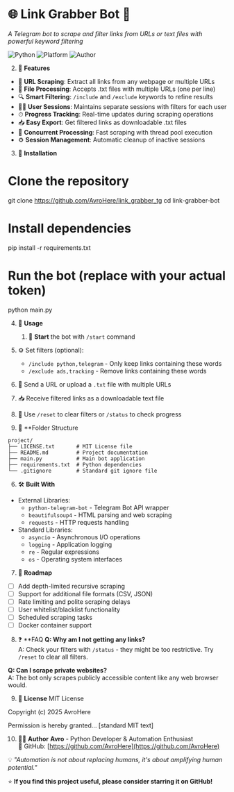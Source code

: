 # 🌐 Link Grabber Bot 🤖
_A Telegram bot to scrape and filter links from URLs or text files with powerful keyword filtering_

![Python](https://img.shields.io/badge/Python-3.8+-blue?logo=python) 
![Platform](https://img.shields.io/badge/Platform-Telegram-blue?logo=telegram) 
![Author](https://img.shields.io/badge/Author-AvroHere-green?logo=github)

2. 🧩 **Features**
- 🔗 **URL Scraping**: Extract all links from any webpage or multiple URLs
- 📂 **File Processing**: Accepts .txt files with multiple URLs (one per line)
- 🔍 **Smart Filtering**: `/include` and `/exclude` keywords to refine results
- 🧑‍💻 **User Sessions**: Maintains separate sessions with filters for each user
- ⏱ **Progress Tracking**: Real-time updates during scraping operations
- 📥 **Easy Export**: Get filtered links as downloadable .txt files
- 🚀 **Concurrent Processing**: Fast scraping with thread pool execution
- ⚙️ **Session Management**: Automatic cleanup of inactive sessions

3. 💾 **Installation**
# Clone the repository
git clone https://github.com/AvroHere/link_grabber_tg
cd link-grabber-bot

# Install dependencies
pip install -r requirements.txt

# Run the bot (replace with your actual token)
python main.py

4. 🧠 **Usage**
   1. 🚀 **Start** the bot with `/start` command
2. ⚙️ Set filters (optional):
   - `/include python,telegram` - Only keep links containing these words
   - `/exclude ads,tracking` - Remove links containing these words
3. 🔗 Send a URL or upload a `.txt` file with multiple URLs
4. 📥 Receive filtered links as a downloadable text file
5. 🔄 Use `/reset` to clear filters or `/status` to check progress

5. 📁 **Folder Structure
```
project/
├── LICENSE.txt       # MIT License file
├── README.md         # Project documentation
├── main.py           # Main bot application
├── requirements.txt  # Python dependencies
└── .gitignore        # Standard git ignore file
```

6. 🛠 **Built With**
- External Libraries:
  - `python-telegram-bot` - Telegram Bot API wrapper
  - `beautifulsoup4` - HTML parsing and web scraping
  - `requests` - HTTP requests handling
- Standard Libraries:
  - `asyncio` - Asynchronous I/O operations
  - `logging` - Application logging
  - `re` - Regular expressions
  - `os` - Operating system interfaces
 
7. 🚧 **Roadmap**
- [ ] Add depth-limited recursive scraping
- [ ] Support for additional file formats (CSV, JSON)
- [ ] Rate limiting and polite scraping delays
- [ ] User whitelist/blacklist functionality
- [ ] Scheduled scraping tasks
- [ ] Docker container support

8. ❓ **FAQ
**Q: Why am I not getting any links?**  
A: Check your filters with `/status` - they might be too restrictive. Try `/reset` to clear all filters.

**Q: Can I scrape private websites?**  
A: The bot only scrapes publicly accessible content like any web browser would.


9. 📄 **License**
MIT License

Copyright (c) 2025 AvroHere

Permission is hereby granted... [standard MIT text]

10. 👨‍💻 **Author**
**Avro** - Python Developer & Automation Enthusiast  
🔗 GitHub: [https://github.com/AvroHere](https://github.com/AvroHere)  

💡 *"Automation is not about replacing humans, it's about amplifying human potential."*  

⭐ **If you find this project useful, please consider starring it on GitHub!**

